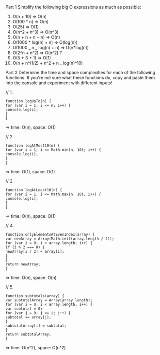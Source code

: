 Part 1
Simplify the following big O expressions as much as possible:

1. O(n + 10) => O(n)
2. O(100 \* n) => O(n)
3. O(25) => O(1)
4. O(n^2 + n^3) => O(n^3)
5. O(n + n + n + n) => O(n)
6. O(1000 \* log(n) + n) => O(log(n))
7. O(1000 _ n _ log(n) + n) => O(n\*log(n))
8. O(2^n + n^2) => O(n^2) ?
9. O(5 + 3 + 1) => O(1)
10. O(n + n^(1/2) + n^2 + n \_ log(n)^10)

Part 2
Determine the time and space complexities for each of the following functions. If you're not sure what these functions do, copy and paste them into the console and experiment with different inputs!

// 1.

```
function logUpTo(n) {
for (var i = 1; i <= n; i++) {
console.log(i);
}
}
```

=> time: O(n), space: O(1)

// 2.

```
function logAtMost10(n) {
for (var i = 1; i <= Math.min(n, 10); i++) {
console.log(i);
}
}
```

=> time: O(1), space: O(1)

// 3.

```
function logAtLeast10(n) {
for (var i = 1; i <= Math.max(n, 10); i++) {
console.log(i);
}
}
```

=> time: O(n), space: O(1)

// 4.

```
function onlyElementsAtEvenIndex(array) {
var newArray = Array(Math.ceil(array.length / 2));
for (var i = 0; i < array.length; i++) {
if (i % 2 === 0) {
newArray[i / 2] = array[i];
}
}
return newArray;
}
```

=> time: O(n), space: O(n)

// 5.

```
function subtotals(array) {
var subtotalArray = Array(array.length);
for (var i = 0; i < array.length; i++) {
var subtotal = 0;
for (var j = 0; j <= i; j++) {
subtotal += array[j];
}
subtotalArray[i] = subtotal;
}
return subtotalArray;
}
```

=> time: O(n^2), space: O(n^2)
